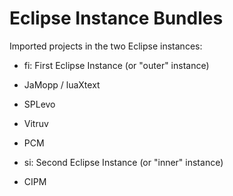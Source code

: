 
Eclipse Instance Bundles
===

Imported projects in the two Eclipse instances:

- fi: First Eclipse Instance (or "outer" instance)
 - JaMopp / luaXtext
 - SPLevo
 - Vitruv
 - PCM

- si: Second Eclipse Instance (or "inner" instance)
 - CIPM
